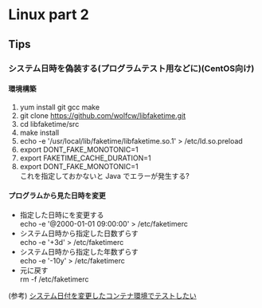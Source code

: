 # Linux part 2


## Tips

### システム日時を偽装する(プログラムテスト用などに)(CentOS向け)
#### 環境構築

1. yum install git gcc make
1. git clone https://github.com/wolfcw/libfaketime.git
1. cd libfaketime/src
1. make install
1. echo -e '/usr/local/lib/faketime/libfaketime.so.1' > /etc/ld.so.preload
1. export DONT_FAKE_MONOTONIC=1
1. export FAKETIME_CACHE_DURATION=1
1. export DONT_FAKE_MONOTONIC=1  
これを指定しておかないと Java でエラーが発生する?

#### プログラムから見た日時を変更
* 指定した日時にを変更する  
  echo -e '@2000-01-01 09:00:00' > /etc/faketimerc
* システム日時から指定した日数ずらす  
echo -e '+3d' > /etc/faketimerc
* システム日時から指定した年数ずらす  
echo -e '-10y' > /etc/faketimerc
* 元に戻す  
rm -f /etc/faketimerc

(参考) [システム日付を変更したコンテナ環境でテストしたい](https://qiita.com/Targityen/items/67682d6c80cdcbe1186c)

